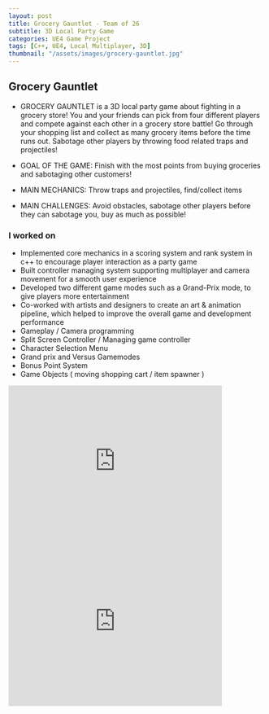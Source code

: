 ```yaml
---
layout: post
title: Grocery Gauntlet - Team of 26
subtitle: 3D Local Party Game
categories: UE4 Game Project
tags: [C++, UE4, Local Multiplayer, 3D]
thumbnail: "/assets/images/grocery-gauntlet.jpg"
---
```

 
## Grocery Gauntlet

- GROCERY GAUNTLET is a 3D local party game about fighting in a grocery store! 
You and your friends can pick from four different players and compete against each other in a grocery store battle! Go through your shopping list and collect as many grocery items before the time runs out. Sabotage other players by throwing food related traps and projectiles!

- GOAL OF THE GAME: Finish with the most points from buying groceries and sabotaging other customers!
- MAIN MECHANICS: Throw traps and projectiles, find/collect items
- MAIN CHALLENGES: Avoid obstacles, sabotage other players before they can sabotage you, buy as much as possible!

### I worked on
- Implemented core mechanics in a scoring system and rank system in c++ to encourage player interaction as a party game
- Built controller managing system supporting multiplayer and camera movement for a smooth user experience
- Developed two different game modes such as a Grand-Prix mode, to give players more entertainment
- Co-worked with artists and designers to create an art & animation pipeline, which helped to improve the overall game and
development performance
- Gameplay / Camera programming
- Split Screen Controller / Managing game controller
- Character Selection Menu
- Grand prix and Versus Gamemodes
- Bonus Point System
- Game Objects ( moving shopping cart / item spawner )

<iframe width="420" height="315" src="https://www.youtube.com/embed/1rhOzVvrIo4" frameborder="0" allowfullscreen></iframe>
<iframe width="420" height="315" src="https://www.youtube.com/embed/m45AgI3aRbU" frameborder="0" allowfullscreen></iframe>